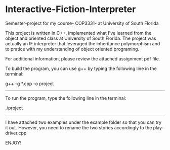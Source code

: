 # Interactive-Fiction-Interpreter
Semester-project for my course- COP3331- at University of South Florida

This project is written in C++, implemented what I've learned from the object and oriented class at University of South Florida.
The project was actually an IF interpreter that leveraged the inheritance polymorphism and to pratice with my understanding of object oriented programing.

For additional information, please review the attached assignment pdf file.

To build the program, you can use g++ by typing the following line in the terminal:

g++ -g *.cpp -o project

----------------------------------------
To run the program, type the following line in the terminal:


./project

----------------------------------------

I have attached two examples under the example folder so that you can try it out. However, you need to rename the two stories accordingly to the play-driver.cpp




ENJOY!
